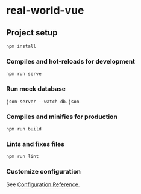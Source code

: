 # real-world-vue

## Project setup
```
npm install
```

### Compiles and hot-reloads for development
```
npm run serve
```

### Run mock database
```
json-server --watch db.json
```

### Compiles and minifies for production
```
npm run build
```

### Lints and fixes files
```
npm run lint
```

### Customize configuration
See [Configuration Reference](https://cli.vuejs.org/config/).
